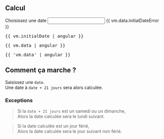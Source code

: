 ## Calcul

<row>
    <label for="initialDate">Choisissez une date</label>
    <datepicker>
        <input type="text" ng-model="vm.initialDate" id="initialDate" name="initialDate">
    </datepicker>
</row>
<row>
    <message ng-show="vm.data.initialDateError">{{ vm.data.initialDateError }}</message>
</row>

<pre>{{ vm.initialDate | angular }}</pre>
<pre>{{ vm.data | angular }}</pre>
<pre>{{ 'vm.data' | angular }}</pre>

## Comment ça marche ?

Saisissez une `date`.  
Une date à `date + 21 jours` sera alors calculée.

### Exceptions

> Si la `date + 21 jours` est un samedi ou un dimanche,  
> Alors la date calculée sera le lundi suivant.

> Si la date calculée est un jour férié,  
> Alors la date calculée sera le jour suivant non férié.

